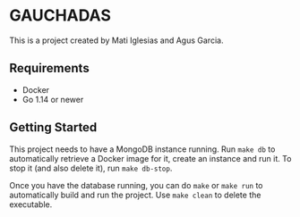 # GAUCHADAS

This is a project created by Mati Iglesias and Agus Garcia.

## Requirements
* Docker
* Go 1.14 or newer

## Getting Started
This project needs to have a MongoDB instance running. Run `make db` to automatically retrieve a Docker image for it, create an instance and run it. To stop it (and also delete it), run `make db-stop`.

Once you have the database running, you can do `make` or `make run` to automatically build and run the project. Use `make clean` to delete the executable.
